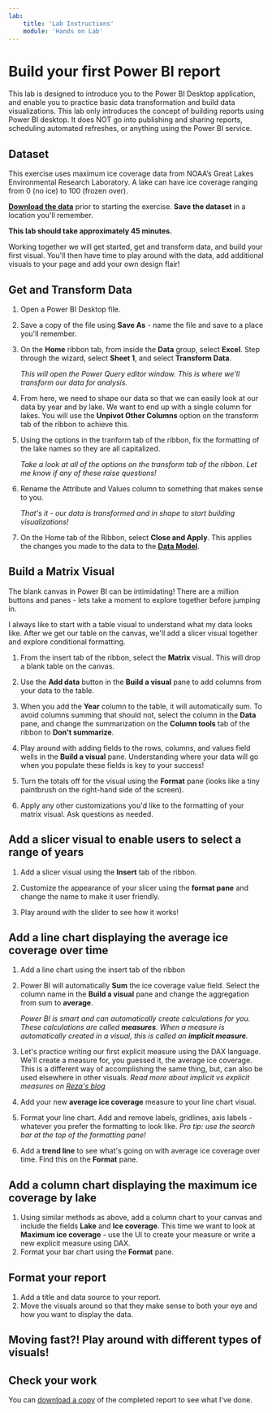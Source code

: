 ```yaml
---
lab:
    title: 'Lab Instructions'
    module: 'Hands on Lab'
---
```


# Build your first Power BI report

This lab is designed to introduce you to the Power BI Desktop application, and enable you to practice basic data transformation and build data visualizations. This lab only introduces the concept of building reports using Power BI desktop. It does NOT go into publishing and sharing reports, scheduling automated refreshes, or anything using the Power BI service.

## Dataset

This exercise uses maximum ice coverage data from NOAA’s Great Lakes Environmental Research Laboratory. A lake can have ice coverage ranging from 0 (no ice) to 100 (frozen over).

**[Download the data](https://4lbi-my.sharepoint.com/:x:/p/shannon/EYE_uUd1hENBqjx5v_yGAuABcSmFG6IUj14_j0EfJUnKTQ?e=O4jpeI)** prior to starting the exercise. **Save the dataset** in a location you'll remember.

**This lab should take approximately 45 minutes.**

Working together we will get started, get and transform data, and build your first visual. You'll then have time to play around with the data, add additional visuals to your page and add your own design flair!

## **Get and Transform Data**

1. Open a Power BI Desktop file.

1. Save a copy of the file using **Save As** - name the file and save to a place you'll remember.

1. On the **Home** ribbon tab, from inside the **Data** group, select **Excel**. Step through the wizard, select **Sheet 1**, and select **Transform Data**.

   *This will open the Power Query editor window. This is where we'll transform our data for analysis.*

1. From here, we need to shape our data so that we can easily look at our data by year and by lake. We want to end up with a single column for lakes. You will use the **Unpivot Other Columns** option on the transform tab of the ribbon to achieve this.
   
3. Using the options in the tranform tab of the ribbon, fix the formatting of the lake names so they are all capitalized.

   *Take a look at all of the options on the transform tab of the ribbon. Let me know if any of these raise questions!*

1. Rename the Attribute and Values column to something that makes sense to you.

   *That's it - our data is transformed and in shape to start building visualizations!*

1. On the Home tab of the Ribbon, select **Close and Apply**. This applies the changes you made to the data to the **[Data Model](https://www.phdata.io/blog/data-modeling-fundamentals-in-power-bi/)**. 

## Build a Matrix Visual

The blank canvas in Power BI can be intimidating! There are a million buttons and panes - lets take a moment to explore together before jumping in.

I always like to start with a table visual to understand what my data looks like. After we get our table on the canvas, we'll add a slicer visual together and explore conditional formatting.

1. From the insert tab of the ribbon, select the **Matrix** visual. This will drop a blank table on the canvas.
   
1. Use the **Add data** button in the **Build a visual** pane to add columns from your data to the table.

2. When you add the **Year** column to the table, it will automatically sum. To avoid columns summing that should not, select the column in the **Data** pane, and change the summarization on the **Column tools** tab of the ribbon to **Don't summarize**.

3. Play around with adding fields to the rows, columns, and values field wells in the **Build a visual** pane. Understanding where your data will go when you populate these fields is key to your success!
4. Turn the totals off for the visual using the **Format** pane (looks like a tiny paintbrush on the right-hand side of the screen).
5. Apply any other customizations you'd like to the formatting of your matrix visual. Ask questions as needed.

## Add a slicer visual to enable users to select a range of years

1. Add a slicer visual using the **Insert** tab of the ribbon.

2. Customize the appearance of your slicer using the **format pane** and change the name to make it user friendly.
   
4. Play around with the slider to see how it works!

## Add a line chart displaying the average ice coverage over time

1. Add a line chart using the insert tab of the ribbon
2. Power BI will automatically **Sum** the ice coverage value field. Select the column name in the **Build a visual** pane and change the aggregation from sum to **average**.
    
    *Power BI is smart and can automatically create calculations for you. These calculations are called **measures**. When a measure is automatically created in a visual, this is called an **implicit measure**.*

1. Let's practice writing our first explicit measure using the DAX language. We'll create a measure for, you guessed it, the average ice coverage. This is a different way of accomplishing the same thing, but, can also be used elsewhere in other visuals.
   *Read more about implicit vs explicit measures on [Reza's blog](https://radacad.com/explicit-vs-implicit-dax-measures-in-power-bi)*

1. Add your new **average ice coverage** measure to your line chart visual.

2. Format your line chart. Add and remove labels, gridlines, axis labels - whatever you prefer the formatting to look like.
   *Pro tip: use the search bar at the top of the formatting pane!*

1. Add a **trend line** to see what's going on with average ice coverage over time. Find this on the **Format** pane.

## Add a column chart displaying the maximum ice coverage by lake

1. Using similar methods as above, add a column chart to your canvas and include the fields **Lake** and **Ice coverage**. This time we want to look at **Maximum ice coverage** - use the UI to create your measure or write a new explicit measure using DAX.
2. Format your bar chart using the **Format** pane.

## Format your report

1. Add a title and data source to your report.
2. Move the visuals around so that they make sense to both your eye and how you want to display the data. 

## Moving fast?! Play around with different types of visuals!

## Check your work

You can [download a copy](https://4lbi-my.sharepoint.com/:u:/p/shannon/EQR0NN474plHtOlVfnowNqYBflQrm6OHabqzHtvLAfs81Q?e=ZRb7p2) of the completed report to see what I've done.

 
